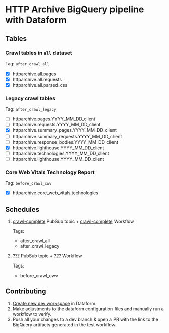 # HTTP Archive BigQuery pipeline with Dataform

## Tables

### Crawl tables in `all` dataset

Tag: `after_crawl_all`

- [x] httparchive.all.pages
- [x] httparchive.all.requests
- [x] httparchive.all.parsed_css

### Legacy crawl tables

Tag: `after_crawl_legacy`

- [ ] httparchive.pages.YYYY_MM_DD_client
- [ ] httparchive.requests.YYYY_MM_DD_client
- [x] httparchive.summary_pages.YYYY_MM_DD_client
- [ ] httparchive.summary_requests.YYYY_MM_DD_client
- [ ] httparchive.response_bodies.YYYY_MM_DD_client
- [x] httparchive.lighthouse.YYYY_MM_DD_client
- [ ] httparchive.technologies.YYYY_MM_DD_client
- [ ] httparchive.lighthouse.YYYY_MM_DD_client

### Core Web Vitals Technology Report

Tag: `before_crawl_cwv`

- [x] httparchive.core_web_vitals.technologies

## Schedules

1. [crawl-complete](https://console.cloud.google.com/cloudpubsub/topic/detail/crawl-complete?authuser=7&project=httparchive&supportedpurview=project&tab=subscriptions) PubSub topic + [crawl-complete](https://console.cloud.google.com/workflows/workflow/us-central1/crawl-complete/metrics?authuser=7&project=httparchive&supportedpurview=project) Workflow

    Tags:

   - after_crawl_all
   - after_crawl_legacy

2. [???](https://console.cloud.google.com/cloudpubsub/topic/list?authuser=7&project=httparchive&supportedpurview=project) PubSub topic + [???](https://console.cloud.google.com/workflows?authuser=7&project=httparchive&supportedpurview=project) Workflow

    Tags:

    - before_crawl_cwv

## Contributing

1. [Create new dev workspace](https://cloud.google.com/dataform/docs/quickstart-dev-environments) in Dataform.
2. Make adjustments to the dataform configuration files and manually run a workflow to verify.
3. Push all your changes to a dev branch & open a PR with the link to the BigQuery artifacts generated in the test workflow.
